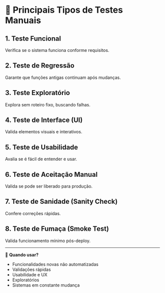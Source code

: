 # 📝 Principais Tipos de Testes Manuais

## 1. Teste Funcional
Verifica se o sistema funciona conforme requisitos.

## 2. Teste de Regressão
Garante que funções antigas continuam após mudanças.

## 3. Teste Exploratório
Explora sem roteiro fixo, buscando falhas.

## 4. Teste de Interface (UI)
Valida elementos visuais e interativos.

## 5. Teste de Usabilidade
Avalia se é fácil de entender e usar.

## 6. Teste de Aceitação Manual
Valida se pode ser liberado para produção.

## 7. Teste de Sanidade (Sanity Check)
Confere correções rápidas.

## 8. Teste de Fumaça (Smoke Test)
Valida funcionamento mínimo pós-deploy.

---
🧠 **Quando usar?**
- Funcionalidades novas não automatizadas
- Validações rápidas
- Usabilidade e UX
- Exploratórios
- Sistemas em constante mudança
